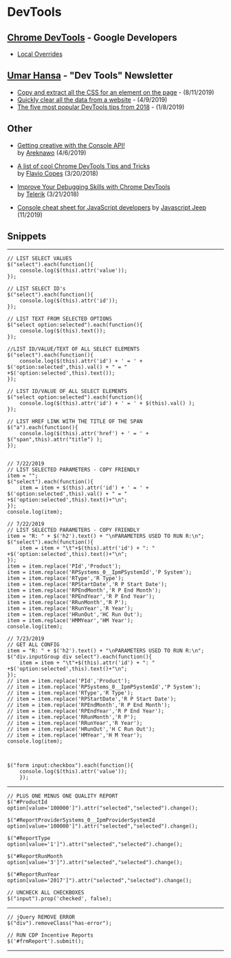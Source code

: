 # DevTools  

## [Chrome DevTools](https://developers.google.com/web/tools/chrome-devtools/) - Google Developers  
- [Local Overrides](https://developers.google.com/web/updates/2018/01/devtools#overrides)  

## [Umar Hansa](https://umaar.com/) - "Dev Tools" Newsletter  
- [Copy and extract all the CSS for an element on the page](https://umaar.com/dev-tips/201-extract-element-styles/) - (8/11/2019)
- [Quickly clear all the data from a website](https://umaar.com/dev-tips/197-clear-site-data/) - (4/9/2019)  
- [The five most popular DevTools tips from 2018](https://umaar.com/dev-tips/190-five-popular-2018-tips/) - (1/8/2019)  


## Other  

- [Getting creative with the Console API!](https://areknawo.com/getting-creative-with-the-console-api/)  
  by [Areknawo](https://areknawo.com/) (4/6/2019)  
- [A list of cool Chrome DevTools Tips and Tricks](https://flaviocopes.com/chrome-devtools-tips/#drag-and-drop-in-the-elements-panel)  
  by [Flavio Copes](https://flaviocopes.com/) (3/20/2018)  

- [Improve Your Debugging Skills with Chrome DevTools](https://www.telerik.com/blogs/improve-your-debugging-skills-with-chrome-devtools)  
  by [Telerik](https://www.telerik.com/) (3/21/2018)  

- [Console cheat sheet for JavaScript developers](https://levelup.gitconnected.com/console-cheat-sheet-for-javascript-developers-21f0c49604d4) by [Javascript Jeep](https://levelup.gitconnected.com/@jagathishsaravanan) (11/2019)

## Snippets
---
    // LIST SELECT VALUES
    $("select").each(function(){
        console.log($(this).attr('value'));
    });

    // LIST SELECT ID's
    $("select").each(function(){
        console.log($(this).attr('id'));
    });

    // LIST TEXT FROM SELECTED OPTIONS 
    $("select option:selected").each(function(){
        console.log($(this).text());
    });

    //LIST ID/VALUE/TEXT OF ALL SELECT ELEMENTS
    $("select").each(function(){
        console.log($(this).attr('id') + ' = ' + $('option:selected',this).val() + " = " +$('option:selected',this).text());
    });

    // LIST ID/VALUE OF ALL SELECT ELEMENTS
    $("select option:selected").each(function(){
        console.log($(this).attr('id') + ' = ' + $(this).val() );
    });

    // LIST HREF LINK WITH THE TITLE OF THE SPAN
    $("a").each(function(){
        console.log($(this).attr('href') + ' = ' + $("span",this).attr("title") );
    });


    // 7/22/2019
    // LIST SELECTED PARAMETERS - COPY FRIENDLY
    item = "";
    $("select").each(function(){
        item = item + $(this).attr('id') + ' = ' + $('option:selected',this).val() + " = " +$('option:selected',this).text()+"\n";
    });
    console.log(item);

    // 7/22/2019
    // LIST SELECTED PARAMETERS - COPY FRIENDLY
    item = "R: " + $('h2').text() + "\nPARAMETERS USED TO RUN R:\n";
    $("select").each(function(){
        item = item + "\t"+$(this).attr('id') + ": " +$('option:selected',this).text()+"\n";
    });
    item = item.replace('PId','Product');
    item = item.replace('RPSystems_0__IpmPSystemId','P System');
    item = item.replace('RType','R Type');
    item = item.replace('RPStartDate','R P Start Date');
    item = item.replace('RPEndMonth','R P End Month');
    item = item.replace('RPEndYear','R P End Year');
    item = item.replace('RRunMonth','R P');
    item = item.replace('RRunYear','R Year');
    item = item.replace('HRunOut','HC Run Out');
    item = item.replace('HMMYear','HM Year');
    console.log(item);

    // 7/23/2019
    // GET ALL CONFIG
    item = "R: " + $('h2').text() + "\nPARAMETERS USED TO RUN R:\n";
    $("div.inputGroup div select").each(function(){
        item = item + "\t"+$(this).attr('id') + ": " +$('option:selected',this).text()+"\n";
    });
    // item = item.replace('PId','Product');
    // item = item.replace('RPSystems_0__IpmPSystemId','P System');
    // item = item.replace('RType','R Type');
    // item = item.replace('RPStartDate','R P Start Date');
    // item = item.replace('RPEndMonth','R P End Month');
    // item = item.replace('RPEndYear','R P End Year');
    // item = item.replace('RRunMonth','R P');
    // item = item.replace('RRunYear','R Year');
    // item = item.replace('HRunOut','H C Run Out');
    // item = item.replace('HMYear','H M Year');
    console.log(item);



    $("form input:checkbox").each(function(){
        console.log($(this).attr('value'));
        });
---
    // PLUS ONE MINUS ONE QUALITY REPORT
    $("#ProductId option[value='100000']").attr("selected","selected").change();

    $("#ReportProviderSystems_0__IpmProviderSystemId option[value='100000']").attr("selected","selected").change();

    $("#ReportType option[value='1']").attr("selected","selected").change();

    $("#ReportRunMonth option[value='3']").attr("selected","selected").change();

    $("#ReportRunYear option[value='2017']").attr("selected","selected").change();

    // UNCHECK ALL CHECKBOXES
    $("input").prop('checked', false); 

---

    // jQuery REMOVE ERROR
    $("div").removeClass("has-error");

    // RUN CDP Incentive Reports
    $('#frmReport').submit();  

-------


